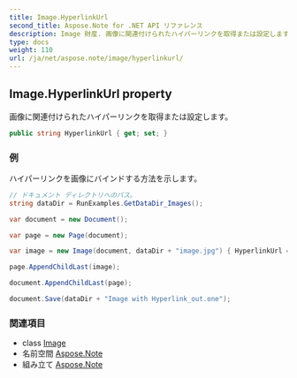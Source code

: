 ```yaml
---
title: Image.HyperlinkUrl
second_title: Aspose.Note for .NET API リファレンス
description: Image 財産. 画像に関連付けられたハイパーリンクを取得または設定します
type: docs
weight: 110
url: /ja/net/aspose.note/image/hyperlinkurl/
---
```

## Image.HyperlinkUrl property

画像に関連付けられたハイパーリンクを取得または設定します。

```csharp
public string HyperlinkUrl { get; set; }
```

### 例

ハイパーリンクを画像にバインドする方法を示します。

```csharp
// ドキュメント ディレクトリへのパス。
string dataDir = RunExamples.GetDataDir_Images(); 

var document = new Document();

var page = new Page(document);

var image = new Image(document, dataDir + "image.jpg") { HyperlinkUrl = "http://image.com" };

page.AppendChildLast(image);

document.AppendChildLast(page);

document.Save(dataDir + "Image with Hyperlink_out.one");
```

### 関連項目

* class [Image](../)
* 名前空間 [Aspose.Note](../../image/)
* 組み立て [Aspose.Note](../../../)



